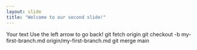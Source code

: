 ```yaml
---
layout: slide
title: "Welcome to our second slide!"
---
```

Your text
Use the left arrow to go back!
git fetch origin
git checkout -b my-first-branch.md origin/my-first-branch.md
git merge main
